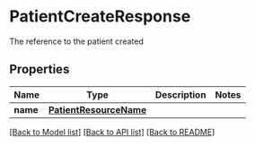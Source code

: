 # PatientCreateResponse

The reference to the patient created
## Properties
Name | Type | Description | Notes
------------ | ------------- | ------------- | -------------
**name** | [**PatientResourceName**](PatientResourceName.md) |  | 

[[Back to Model list]](../README.md#documentation-for-models) [[Back to API list]](../README.md#documentation-for-api-endpoints) [[Back to README]](../README.md)


